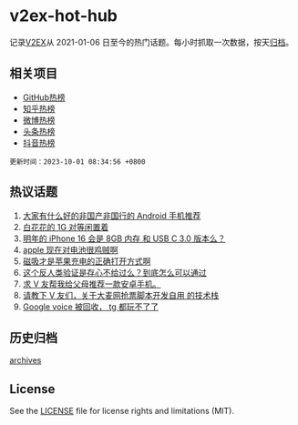 # v2ex-hot-hub

 记录[V2EX](https://www.v2ex.com/)从 2021-01-06 日至今的热门话题。每小时抓取一次数据，按天[归档](archives)。
 
 ## 相关项目

- [GitHub热榜](https://github.com/snaildev/github-hot-hub)
- [知乎热榜](https://github.com/snaildev/zhihu-hot-hub)
- [微博热榜](https://github.com/snaildev/weibo-hot-hub)
- [头条热榜](https://github.com/snaildev/toutiao-hot-hub)
- [抖音热榜](https://github.com/snaildev/douyin-hot-hub)


 `更新时间：2023-10-01 08:34:56 +0800`

## 热议话题

1. [大家有什么好的非国产非国行的 Android 手机推荐](https://www.v2ex.com/t/978244)
1. [白花花的 1G 对等闲置着](https://www.v2ex.com/t/978262)
1. [明年的 iPhone 16 会是 8GB 内存 和 USB C 3.0 版本么？](https://www.v2ex.com/t/978290)
1. [apple 现在对电池很鸡贼啊](https://www.v2ex.com/t/978301)
1. [磁吸才是苹果充电的正确打开方式啊](https://www.v2ex.com/t/978268)
1. [这个反人类验证是存心不给过么？到底怎么可以通过](https://www.v2ex.com/t/978251)
1. [求 V 友帮我给父母推荐一款安卓手机。](https://www.v2ex.com/t/978266)
1. [请教下 V 友们，关于大麦网抢票脚本开发自用 的技术栈](https://www.v2ex.com/t/978305)
1. [Google voice 被回收， tg 都玩不了了](https://www.v2ex.com/t/978259)

## 历史归档

[archives](archives)

## License

See the [LICENSE](LICENSE) file for license rights and limitations (MIT).
